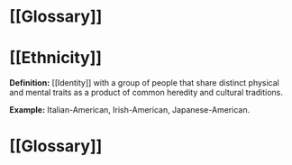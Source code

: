 # [[Glossary]]

# [[Ethnicity]] 
**Definition:** [[Identity]] with a group of people that share distinct physical and mental traits as a product of common heredity and cultural traditions.

**Example:**  Italian-American, Irish-American, Japanese-American.

# [[Glossary]]